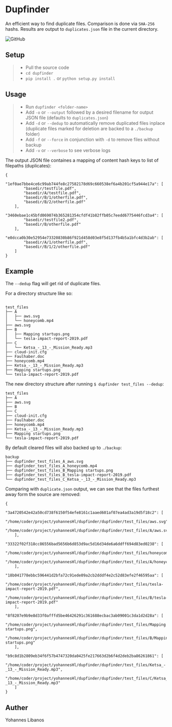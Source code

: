 # Dupfinder

An efficient way to find duplicate files.
Comparison is done via `SHA-256` hashs. Results are output to `duplicates.json` file in the current directory.

![GitHub](https://img.shields.io/github/license/yohannesHL/dupfinder)

## Setup

> - Pull the source code
> - `cd dupfinder`
> - `pip install .` or `python setup.py install`

## Usage

> - Run `dupfinder <folder-name>`
> - Add `-o` or `--output` followed by a desired filename for output JSON file (defaults to `duplicates.json`)
> - Add `-d` or `--dedup` to automatically remove duplicated files inplace (duplicate files marked for deletion are backed to a `./backup` folder)
> - Add `-f` or `--force` in conjunction with `-d` to remove files without backup
> - Add `-v` or `--verbose` to see verbose logs


The output JSON file containes a mapping of content hash keys to list of filepaths (duplicates):
```
{
    "1ef0ae7bbe4ce6c99ab744fe8c27582178d69c660538ef6a4b201cf5a944e17a": [
        "basedir/testfile.pdf",
        "basedir/A/testfile.pdf",
        "basedir/B/1/otherfile.pdf",
        "basedir/B/2/otherfile.pdf"
    ],
    "3460ebae1c45bfd069074b365281354cfdf41b82ffb05c7eedd6775446fcd3a4": [
        "basedir/testfile2.pdf",
        "basedir/B/otherfile.pdf"
    ],
    "e0dcca0b30e52954e73320830b86f921d458d03e8f5d137fb4b5a1bfc4d3b2ab": [
        "basedir/A/1/otherfile.pdf",
        "basedir/B/1/2/otherfile.pdf"
    ]
}
```

## Example

The `--dedup` flag will get rid of duplicate files.

For a directory structure like so:
```

test_files
├── A
│   ├── aws.svg
│   └── honeycomb.mp4
├── aws.svg
├── B
│   ├── Mapping startups.png
│   └── tesla-impact-report-2019.pdf
├── C
│   └── Ketsa_-_13_-_Mission_Ready.mp3
├── cloud-init.cfg
├── Faulhaber.doc
├── honeycomb.mp4
├── Ketsa_-_13_-_Mission_Ready.mp3
├── Mapping startups.png
└── tesla-impact-report-2019.pdf

```

The new directory structure after running `$ dupfinder test_files --dedup`:
```
test_files
├── A
├── aws.svg
├── B
├── C
├── cloud-init.cfg
├── Faulhaber.doc
├── honeycomb.mp4
├── Ketsa_-_13_-_Mission_Ready.mp3
├── Mapping startups.png
└── tesla-impact-report-2019.pdf
```

By default cleared files will also backed up to `./backup`:
```
backup
├── dupfinder_test_files_A_aws.svg
├── dupfinder_test_files_A_honeycomb.mp4
├── dupfinder_test_files_B_Mapping startups.png
├── dupfinder_test_files_B_tesla-impact-report-2019.pdf
└── dupfinder_test_files_C_Ketsa_-_13_-_Mission_Ready.mp3
```

Comparing with `duplicate.json` output, we can see that the files furthest away form the source are removed:
```
{
    "3a4720542e42a50cd738f6150f54efe8161c1aaed601af07ea4ad3a19d5f18c2": [
        "/home/coder/project/yohannesHl/dupfinder/dupfinder/test_files/aws.svg",
        "/home/coder/project/yohannesHl/dupfinder/dupfinder/test_files/A/aws.svg"
    ],
    "33322f02f318cc86556bad5656b6d853d9ac5d16d34de6a6ddff694d83ed0238": [
        "/home/coder/project/yohannesHl/dupfinder/dupfinder/test_files/honeycomb.mp4",
        "/home/coder/project/yohannesHl/dupfinder/dupfinder/test_files/A/honeycomb.mp4"
    ],
    "18b041778ebbc596441d2bfa72c91ede09a2cb2dddf4e2c52d83efe2f46595aa": [
        "/home/coder/project/yohannesHl/dupfinder/dupfinder/test_files/tesla-impact-report-2019.pdf",
        "/home/coder/project/yohannesHl/dupfinder/dupfinder/test_files/B/tesla-impact-report-2019.pdf"
    ],
    "8f8207e9b9e8d33f0afffd5be46426291c361688ecbac3ab09001c3da1d2d28a": [
        "/home/coder/project/yohannesHl/dupfinder/dupfinder/test_files/Mapping startups.png",
        "/home/coder/project/yohannesHl/dupfinder/dupfinder/test_files/B/Mapping startups.png"
    ],
    "b9c8d1b2809eb34f6f57b4747320da0425fe217663d2b6f4d2deb2ba86261861": [
        "/home/coder/project/yohannesHl/dupfinder/dupfinder/test_files/Ketsa_-_13_-_Mission_Ready.mp3",
        "/home/coder/project/yohannesHl/dupfinder/dupfinder/test_files/C/Ketsa_-_13_-_Mission_Ready.mp3"
    ]
}
```


## Auther
Yohannes Libanos

